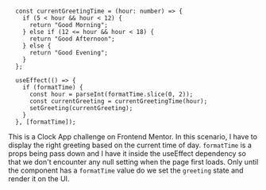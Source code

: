 ```...javascript

  const currentGreetingTime = (hour: number) => {
    if (5 < hour && hour < 12) {
      return "Good Morning";
    } else if (12 <= hour && hour < 18) {
      return "Good Afternoon";
    } else {
      return "Good Evening";
    }
  };

  useEffect(() => {
    if (formatTime) {
      const hour = parseInt(formatTime.slice(0, 2));
      const currentGreeting = currentGreetingTime(hour);
      setGreeting(currentGreeting);
    }
  }, [formatTime]);

```
This is a Clock App challenge on Frontend Mentor. In this scenario, I have to display the right greeting based on the current time of day. `formatTime` is a props being pass down and I have it inside the useEffect dependency so that we don't encounter any null setting when the page first loads. Only until the component has a `formatTime` value do we set the  `greeting` state and render it on the UI.
